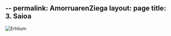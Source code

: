 --
permalink: AmorruarenZiega
layout: page
title: 3. Saioa
---

![Erhlium](https://external-content.duckduckgo.com/iu/?u=https%3A%2F%2Fi.pinimg.com%2Foriginals%2F85%2F99%2Fbf%2F8599bf31f483acfe62489d6a41dbce0d.jpg&f=1&nofb=1&ipt=262330891581fbb41c4df37260a578e636a83a9580b6cd7aa63dc4d0a196213c&ipo=images)
